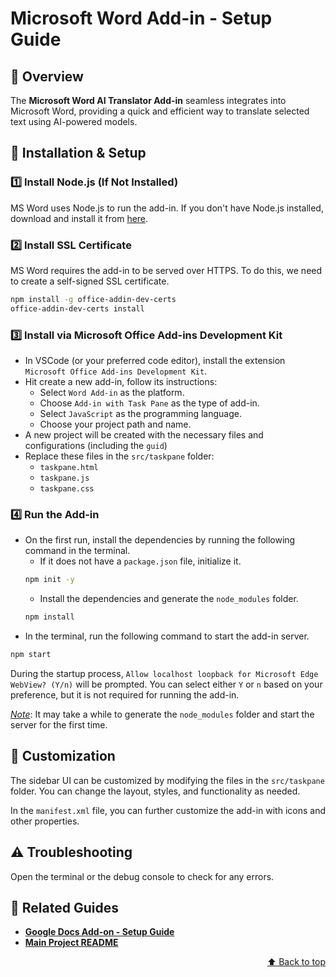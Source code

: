 #  Microsoft Word Add-in - Setup Guide
<a id="readme-top"></a>

## 🚀 Overview
The **Microsoft Word AI Translator Add-in** seamless integrates into Microsoft Word, providing a quick and efficient way to translate selected text using AI-powered models.


## 🔧 Installation & Setup
### 1️⃣ **Install Node.js (If Not Installed)**
MS Word uses Node.js to run the add-in. If you don't have Node.js installed, download and install it from [here](https://nodejs.org/).

### 2️⃣ **Install SSL Certificate**
MS Word requires the add-in to be served over HTTPS. To do this, we need to create a self-signed SSL certificate.
```bash
npm install -g office-addin-dev-certs
office-addin-dev-certs install
```

### 3️⃣ **Install via Microsoft Office Add-ins Development Kit**
- In VSCode (or your preferred code editor), install the extension `Microsoft Office Add-ins Development Kit`.
- Hit create a new add-in, follow its instructions:
    - Select `Word Add-in` as the platform.
    - Choose `Add-in with Task Pane` as the type of add-in.
    - Select `JavaScript` as the programming language.
    - Choose your project path and name.
- A new project will be created with the necessary files and configurations (including the `guid`)
- Replace these files in the `src/taskpane` folder:
    - `taskpane.html`
    - `taskpane.js`
    - `taskpane.css`

### 4️⃣ **Run the Add-in**
- On the first run, install the dependencies by running the following command in the terminal.
    - If it does not have a `package.json` file, initialize it.
    ```bash
    npm init -y
    ```
    - Install the dependencies and generate the `node_modules` folder.
    ```bash
    npm install
    ```
- In the terminal, run the following command to start the add-in server.
```bash
npm start
```

During the startup process, `Allow localhost loopback for Microsoft Edge WebView? (Y/n)` will be prompted. You can select either `Y` or `n` based on your preference, but it is not required for running the add-in.

*<u>Note</u>*: It may take a while to generate the `node_modules` folder and start the server for the first time.


## 🎨 Customization
The sidebar UI can be customized by modifying the files in the `src/taskpane` folder. You can change the layout, styles, and functionality as needed.

In the `manifest.xml` file, you can further customize the add-in with icons and other properties.


## ⚠️ Troubleshooting
Open the terminal or the debug console to check for any errors.


## 📌 Related Guides
- **[Google Docs Add-on - Setup Guide](../google-docs/README.md)**
 - **[Main Project README](../README.md)**

<p align="right">
  <a href="#readme-top">⬆️ Back to top</a>
</p>


